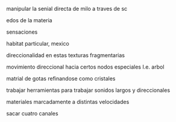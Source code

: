 manipular la senial directa de milo a traves de sc

edos de la materia

sensaciones

habitat particular, mexico

direccionalidad en estas texturas fragmentarias

movimiento direccional hacia certos nodos especiales I.e. arbol

matrial de gotas refinandose como cristales

trabajar herramientas para trabajar sonidos largos y direccionales

materiales marcadamente a distintas velocidades

sacar cuatro canales
